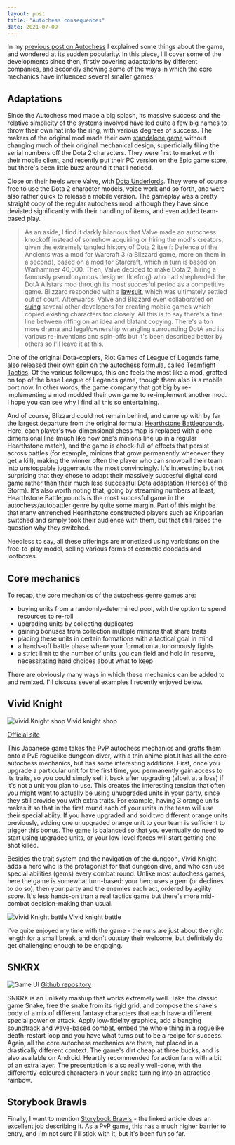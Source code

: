 ```yaml
---
layout: post
title: "Autochess consequences"
date: 2021-07-09
---
```


In my [previous post on Autochess](https://danielreid.github.io/ddgd/8/) I explained some things about the game, and wondered at its sudden popularity. In this piece, I'll cover some of the developments since then, firstly covering adaptations by different companies, and secondly showing some of the ways in which the core mechanics have influenced several smaller games.

Adaptations
-----------

Since the Autochess mod made a big splash, its massive success and the relative simplicity of the systems involved have led quite a few big names to throw their own hat into the ring, with various degrees of success. The makers of the original mod made their own [standalone game](https://ac.dragonest.com/en) without changing much of their original mechanical design, superficially filing the serial numbers off the Dota 2 characters. They were first to market with their mobile client, and recently put their PC version on the Epic game store, but there's been little buzz around it that I noticed.

Close on their heels were Valve, with [Dota Underlords](https://underlords.com/). They were of course free to use the Dota 2 character models, voice work and so forth, and were also rather quick to release a mobile version. The gameplay was a pretty straight copy of the regular autochess mod, although they have since deviated significantly with their handling of items, and even added team-based play.

> As an aside, I find it darkly hilarious that Valve made an autochess knockoff instead of somehow acquiring or hiring the mod's creators, given the extremely tangled history of Dota 2 itself: Defence of the Ancients was a mod for Warcraft 3 (a Blizzard game, more on them in a second), based on a mod for Starcraft, which in turn is based on Warhammer 40,000. Then, Valve decided to make Dota 2, hiring a famously pseudonymous designer (Icefrog) who had shepherded the DotA Allstars mod through its most succesful period as a competitive game. Blizzard responded with a [lawsuit](https://www.cinemablend.com/games/Blizzard-Valve-Settle-DOTA-Lawsuit-42430.html), which was ultimately settled out of court. Afterwards, Valve and Blizzard even collaborated on [suing](http://patentarcade.com/tag/blizzard-entertainment-inc-and-valve-corporation-v-lilith-games-shanghai-co-ltd-and-ucool-inc) several other developers for creating mobile games which copied existing characters too closely. All this is to say there's a fine line between riffing on an idea and blatant copying. There's a ton more drama and legal/ownership wrangling surrounding DotA and its various re-inventions and spin-offs but it's been described better by others so I'll leave it at this.

One of the original Dota-copiers, Riot Games of League of Legends fame, also released their own spin on the autochess formula, called [Teamfight Tactics](https://teamfighttactics.leagueoflegends.com/en-gb/). Of the various followups, this one feels the most like a mod, grafted on top of the base League of Legends game, though there also is a mobile port now. In other words, the game company that got big by re-implementing a mod modded their own game to re-implement another mod. I hope you can see why I find all this so entertaining.

And of course, Blizzard could not remain behind, and came up with by far the largest departure from the original formula: [Hearthstone Battlegrounds](https://hearthstone.fandom.com/wiki/Battlegrounds). Here, each player's two-dimensional chess map is replaced with a one-dimensional line (much like how one's minions line up in a regular Hearthstone match), and the game is chock-full of effects that persist across battles (for example, minions that grow permanently whenever they get a kill), making the winner often the player who can snowball their team into unstoppable juggernauts the most convincingly. It's interesting but not surprising that they chose to adapt their massively succesful digital card game rather than their much less successful Dota adaptation (Heroes of the Storm). It's also worth noting that, going by streaming numbers at least, Hearthstone Battlegrounds is the most succesful game in the autochess/autobattler genre by quite some margin. Part of this might be that many entrenched Hearthstone constructed players such as Kripparian switched and simply took their audience with them, but that still raises the question why they switched.

Needless to say, all these offerings are monetized using variations on the free-to-play model, selling various forms of cosmetic doodads and lootboxes.

Core mechanics
--------------

To recap, the core mechanics of the autochess genre games are:

 - buying units from a randomly-determined pool, with the option to spend resources to re-roll
 - upgrading units by collecting duplicates
 - gaining bonuses from collection multiple minions that share traits
 - placing these units in certain formations with a tactical goal in mind
 - a hands-off battle phase where your formation autonomously fights
 - a strict limit to the number of units you can field and hold in reserve, necessitating hard choices about what to keep

There are obviously many ways in which these mechanics can be added to and remixed. I'll discuss several examples I recently enjoyed below.

Vivid Knight
------------
![Vivid Knight shop](https://i.ibb.co/sJKZfMZ/image.png)
Vivid knight shop

[Official site](https://www.asobism.co.jp/vividknight/en/)

This Japanese game takes the PvP autochess mechanics and grafts them onto a PvE roguelike dungeon diver, with a thin anime plot.It has all the core autochess mechanics, but has some interesting additions. First, once you upgrade a particular unit for the first time, you permanently gain access to its traits, so you could simply sell it back after upgrading (albeit at a loss) if it's not a unit you plan to use. This creates the interesting tension that often you might want to actually be using unupgraded units in your party, since they still provide you with extra traits. For example, having 3 orange units makes it so that in the first round each of your units in the team will use their special abiity. If you have upgraded and sold two different orange units previously, adding one unupgraded orange unit to your team is sufficient to trigger this bonus. The game is balanced so that you eventually do need to start using upgraded units, or your low-level forces will start getting one-shot killed.

Besides the trait system and the navigation of the dungeon, Vivid Knight adds a hero who is the protagonist for that dungeon dive, and who can use special abilities (gems) every combat round. Unlike most autochess games, here the game is somewhat turn-based: your hero uses a gem (or declines to do so), then your party and the enemies each act, ordered by agility score. It's less hands-on than a real tactics game but there's more mid-combat decision-making than usual.

![Vivid Knight battle](https://i.ibb.co/HnBLZ29/image.png)
Vivid knight battle

I've quite enjoyed my time with the game - the runs are just about the right length for a small break, and don't outstay their welcome, but definitely do get challenging enough to be engaging.

SNKRX
-----

![Game UI](https://i.ibb.co/FYkGHgG/image.png)
[Github repository](https://github.com/a327ex/SNKRX)

SNKRX is an unlikely mashup that works extremely well. Take the classic game Snake, free the snake from its rigid grid, and compose the snake's body of a mix of different fantasy characters that each have a different special power or attack. Apply low-fidelity graphics, add a banging soundtrack and wave-based combat, embed the whole thing in a roguelike death-restart loop and you have what turns out to be a recipe for success. Again, all the core autochess mechanics are there, but placed in a drastically different context. The game's dirt cheap at three bucks, and is also available on Android. Heartily recommended for action fans with a bit of an extra layer. The presentation is also really well-done, with the differently-coloured characters in your snake turning into an attractice rainbow.

Storybook Brawls
----------------

Finally, I want to mention [Storybook Brawls](https://www.pcgamer.com/storybook-brawls-tries-to-iterate-on-what-hearthstone-battlegrounds-started/) - the linked article does an excellent job describing it. As a PvP game, this has a much higher barrier to entry, and I'm not sure I'll stick with it, but it's been fun so far.